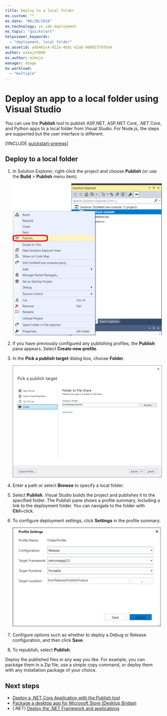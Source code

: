 ```yaml
---
title: Deploy to a local folder
ms.custom: ""
ms.date: "06/20/2018"
ms.technology: vs-ide-deployment
ms.topic: "quickstart"
helpviewer_keywords:
  - "deployment, local folder"
ms.assetid: adb461c4-812a-4b8c-b2ab-96002379f6a9
author: mikejo5000
ms.author: mikejo
manager: douge
ms.workload:
  - "multiple"
---
```

# Deploy an app to a local folder using Visual Studio

You can use the **Publish** tool to publish ASP.NET, ASP.NET Core, .NET Core, and Python apps to a local folder from Visual Studio. For Node.js, the steps are supported but the user interface is different.

[!INCLUDE [quickstart-prereqs](includes/quickstart-prereqs.md)]

## Deploy to a local folder

1. In Solution Explorer, right-click the project and choose **Publish** (or use the **Build** > **Publish** menu item).

    ![Choose Publish](../deployment/media/quickstart-publish.png "Choose Publish")

1. If you have previously configured any publishing profiles, the **Publish** pane appears. Select **Create new profile**.

1. In the **Pick a publish target** dialog box, choose **Folder**.

    ![Choose Folder](../deployment/media/quickstart-publish-folder.png "Choose Folder")

1. Enter a path or select **Browse** to specify a local folder.

1. Select **Publish**. Visual Studio builds the project and publishes it to the specified folder. The Publish pane shows a profile summary, including a link to the deployment folder. You can navigate to the folder with **Ctrl**+click.

1. To configure deployment settings, click **Settings** in the profile summary.

    ![Profile settings](../deployment/media/quickstart-profile-settings.png "Profile settings")

1. Configure options such as whether to deploy a Debug or Release configuration, and then click **Save**.

1. To republish, select **Publish**.

Deploy the published files in any way you like. For example, you can package them in a Zip file, use a simple copy command, or deploy them with any installation package of your choice.

## Next steps

- [Deploy a .NET Core Application with the Publish tool](/dotnet/core/deploying/deploy-with-vs?toc=/visualstudio/deployment/toc.json&bc=/visualstudio/deployment/_breadcrumb/toc.json)
- [Package a desktop app for Microsoft Store (Desktop Bridge)](/windows/uwp/porting/desktop-to-uwp-packaging-dot-net?toc=/visualstudio/deployment/toc.json&bc=/visualstudio/deployment/_breadcrumb/toc.json)
- (.NET) [Deploy the .NET Framework and applications](/dotnet/framework/deployment/)
